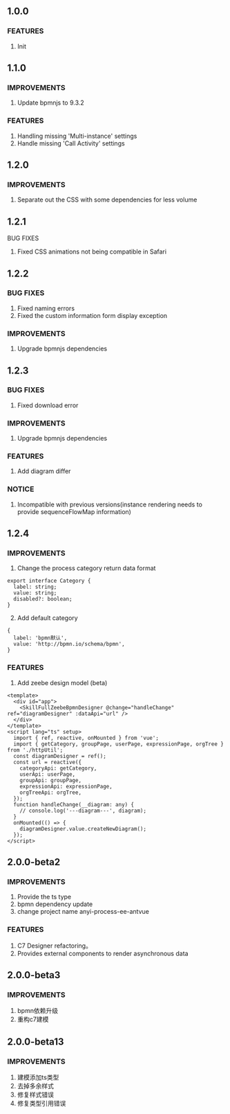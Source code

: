 ## 1.0.0

### FEATURES
1. Init


## 1.1.0

### IMPROVEMENTS
1. Update bpmnjs to 9.3.2

### FEATURES
1. Handling missing 'Multi-instance' settings
2. Handle missing 'Call Activity' settings


## 1.2.0

### IMPROVEMENTS
1. Separate out the CSS with some dependencies for less volume


## 1.2.1

BUG FIXES
1. Fixed CSS animations not being compatible in Safari

## 1.2.2

### BUG FIXES
1. Fixed naming errors
2. Fixed the custom information form display exception
### IMPROVEMENTS
1. Upgrade bpmnjs dependencies


## 1.2.3

### BUG FIXES
1. Fixed download error
### IMPROVEMENTS
1. Upgrade bpmnjs dependencies
### FEATURES
1. Add diagram differ
### NOTICE
1. Incompatible with previous versions(instance rendering needs to provide sequenceFlowMap information)



## 1.2.4

### IMPROVEMENTS
1. Change the process category return data format
```
export interface Category {
  label: string;
  value: string;
  disabled?: boolean;
}
```
2. Add default category
```
{
  label: 'bpmn默认',
  value: 'http://bpmn.io/schema/bpmn',
}
```
### FEATURES
1. Add zeebe design model (beta)
```
<template>
  <div id="app">
    <SkillFullZeebeBpmnDesigner @change="handleChange" ref="diagramDesigner" :dataApi="url" />
  </div>
</template>
<script lang="ts" setup>
  import { ref, reactive, onMounted } from 'vue';
  import { getCategory, groupPage, userPage, expressionPage, orgTree } from './httpUtil';
  const diagramDesigner = ref();
  const url = reactive({
    categoryApi: getCategory,
    userApi: userPage,
    groupApi: groupPage,
    expressionApi: expressionPage,
    orgTreeApi: orgTree,
  });
  function handleChange(__diagram: any) {
    // console.log('---diagram---', diagram);
  }
  onMounted(() => {
    diagramDesigner.value.createNewDiagram();
  });
</script>
```


## 2.0.0-beta2

### IMPROVEMENTS
1. Provide the ts type
2. bpmn dependency update
3. change project name anyi-process-ee-antvue
### FEATURES
1. C7 Designer refactoring。
2. Provides external components to render asynchronous data


## 2.0.0-beta3

### IMPROVEMENTS
1. bpmn依赖升级
2. 重构c7建模


## 2.0.0-beta13

### IMPROVEMENTS
1. 建模添加ts类型
2. 去掉多余样式
3. 修复样式错误
4. 修复类型引用错误